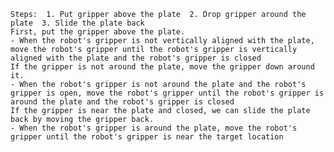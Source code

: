 
    Steps:  1. Put gripper above the plate  2. Drop gripper around the plate  3. Slide the plate back 
    First, put the gripper above the plate.
    - When the robot's gripper is not vertically aligned with the plate, move the robot's gripper until the robot's gripper is vertically aligned with the plate and the robot's gripper is closed
    If the gripper is not around the plate, move the gripper down around it.
    - When the robot's gripper is not around the plate and the robot's gripper is open, move the robot's gripper until the robot's gripper is around the plate and the robot's gripper is closed
    If the gripper is near the plate and closed, we can slide the plate back by moving the gripper back.
    - When the robot's gripper is around the plate, move the robot's gripper until the robot's gripper is near the target location